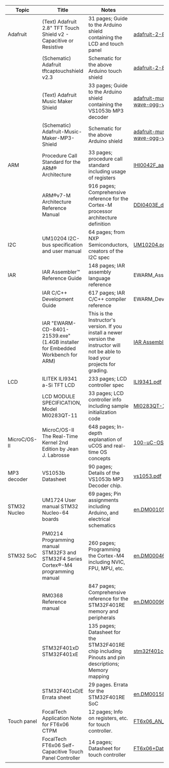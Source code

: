 | Topic        | Title                                                                              | Notes                                                                                                                               | Source                                                                                                                                                                                                 |
|--------------|------------------------------------------------------------------------------------|-------------------------------------------------------------------------------------------------------------------------------------|--------------------------------------------------------------------------------------------------------------------------------------------------------------------------------------------------------|
| Adafruit     | (Text) Adafruit 2.8" TFT Touch Shield v2 - Capacitive or Resistive                 | 31 pages; Guide to the Arduino shield containing the LCD and touch panel                                                            | [adafruit-2-8-tft-touch-shield-v2.pdf](https://learn.adafruit.com/downloads/pdf/adafruit-2-8-tft-touch-shield-v2.pdf)                                                                                  |
|              | (Schematic) Adafruit tftcaptouchshield v2.3                                        | Schematic for the above Arduino touch shield                                                                                        | [adafruit-2-8-tft-touch-shield-v2.pdf](https://learn.adafruit.com/downloads/pdf/adafruit-2-8-tft-touch-shield-v2.pdf)                                                                                  |
|              | (Text) Adafruit Music Maker Shield                                                 | 33 pages; Guide to the Arduino shield containing  the VS1053b MP3 decoder                                                           | [adafruit-music-maker-shield-vs1053-mp3-wav-wave-ogg-vorbis-player.pdf](https://learn.adafruit.com/downloads/pdf/adafruit-music-maker-shield-vs1053-mp3-wav-wave-ogg-vorbis-player.pdf)                |
|              | (Schematic) Adafruit-Music-Maker-MP3-Shield                                        | Schematic for the above Arduino shield                                                                                              | [adafruit-music-maker-shield-vs1053-mp3-wav-wave-ogg-vorbis-player.pdf](https://learn.adafruit.com/downloads/pdf/adafruit-music-maker-shield-vs1053-mp3-wav-wave-ogg-vorbis-player.pdf)                |
| ARM          | Procedure Call Standard for the ARM® Architecture                                  | 33 pages; procedure call standard including usage of registers                                                                      | [IHI0042F_aapcs.pdf](http://infocenter.arm.com/help/topic/com.arm.doc.ihi0042f/IHI0042F_aapcs.pdf)                                                                                                     |
|              | ARM®v7-M Architecture  Reference Manual                                            | 916 pages; Comprehensive reference for the Cortex-M processor architecture definition                                               | [DDI0403E_d_armv7m_arm.pdf](https://static.docs.arm.com/ddi0403/ed/DDI0403E_d_armv7m_arm.pdf)                                                                                                          |
| I2C          | UM10204 I2C-bus specification and user manual                                      | 64 pages; from NXP Semiconductors, creators of the I2C spec                                                                         | [UM10204.pdf](http://www.nxp.com/documents/user_manual/UM10204.pdf)                                                                                                                                    |
| IAR          | IAR Assembler™ Reference Guide                                                     | 148 pages; IAR assembly language reference                                                                                          | EWARM_AssemblerReference.ENU.pdf                                                                                                                                                                       |
|              | IAR C/C++ Development Guide                                                        | 617 pages; IAR C/C++ compiler reference                                                                                             | EWARM_DevelopmentGuide.ENU.pdf                                                                                                                                                                         |
|              | IAR "EWARM-CD-8401-21539.exe" (1.4GB  installer for Embedded Workbench for ARM)    | This is the Instructor's version. If you install a newer version the instructor will not be able to load your projects for grading. | [IAR Assembler Reference Guide](https://1drv.ms/u/s!Ahm13wmWGad-jCcuCl4eTXwHQ5iQ?e=6eFvZy)                                                                                                             |
| LCD          | ILITEK ILI9341 a-Si TFT LCD                                                        | 233 pages; LCD controller spec                                                                                                      | [ILI9341.pdf](https://www.adafruit.com/datasheets/ILI9341.pdf)                                                                                                                                         |
|              | LCD MODULE SPECIFICATION, Model MI0283QT-11                                        | 33 pages; LCD controller info including sample initialization code                                                                  | [MI0283QT-11+V1.1.PDF](https://www.adafruit.com/datasheets/MI0283QT-11%20V1.1.PDF)                                                                                                                     |
| MicroC/OS-II | MicroC/OS-II The Real-Time Kernel 2nd Edition by Jean J. Labrosse                  | 648 pages; In-depth explanation of uCOS and real-time OS concepts                                                                   | [100-uC-OS-II-002.pdf](https://doc.micrium.com/download/attachments/10753158/100-uC-OS-II-002.pdf)                                                                                                     |
| MP3 decoder  | VS1053b Datasheet                                                                  | 90 pages; Details of the VS1053b MP3 Decoder chip.                                                                                  | [vs1053.pdf](http://www.vlsi.fi/fileadmin/datasheets/vs1053.pdf)                                                                                                                                       |
| STM32 Nucleo | UM1724 User manual STM32 Nucleo-64 boards                                          | 69 pages; Pin assignments including Arduino, and electrical schematics                                                              | [en.DM00105823.pdf](http://www.st.com/st-web-ui/static/active/en/resource/technical/document/user_manual/DM00105823.pdf)                                                                               |
| STM32 SoC    | PM0214 Programming manual STM32F3 and STM32F4 Series Cortex®-M4 programming manual | 260 pages; Programming the Cortex-M4 including NVIC, FPU, MPU, etc.                                                                 | [en.DM00046982.pdf](http://www.st.com/web/en/resource/technical/document/programming_manual/DM00046982.pdf)                                                                                            |
|              | RM0368 Reference manual                                                            | 847 pages; Comprehensive reference for the STM32F401RE memory and peripherals                                                       | [en.DM00096844.pdf](http://www.st.com/content/ccc/resource/technical/document/reference_manual/5d/b1/ef/b2/a1/66/40/80/DM00096844.pdf/files/DM00096844.pdf/jcr:content/translations/en.DM00096844.pdf) |
|              | STM32F401xD STM32F401xE                                                            | 135 pages; Datasheet for the STM32F401RE chip including Pinouts and pin descriptions; Memory mapping                                | [stm32f401ce.pdf](https://www.st.com/resource/en/datasheet/stm32f401ce.pdf)                                                                                                                            |
|              | STM32F401xD/E Errata sheet                                                         | 29 pages. Errata for the STM32F401RE SoC                                                                                            | [en.DM00158624.pdf](http://www.st.com/web/en/resource/technical/document/errata_sheet/DM00158624.pdf)                                                                                                  |
| Touch panel  | FocalTech Application Note for FT6x06 CTPM                                         | 12 pages; Info on registers, etc. for touch controller.                                                                             | [FT6x06_AN_public_ver0.1.3.pdf](https://www.adafruit.com/datasheets/FT6x06_AN_public_ver0.1.3.pdf)                                                                                                     |
|              | FocalTech FT6x06 Self-Capacitive Touch Panel Controller                            | 14 pages; Datasheet for touch controller                                                                                            | [FT6x06+Datasheet_V0.1_Preliminary_20120723.pdf](https://www.adafruit.com/datasheets/FT6x06%20Datasheet_V0.1_Preliminary_20120723)                                                                     |
